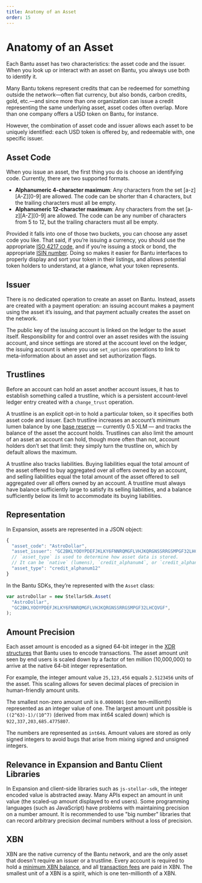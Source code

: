 ```yaml
---
title: Anatomy of an Asset
order: 15
---
```


# Anatomy of an Asset

Each Bantu asset has two characteristics: the asset code and the issuer. When you look up or interact with an asset on Bantu, you always use both to identify it.

Many Bantu tokens represent credits that can be redeemed for something outside the network—often fiat currency, but also bonds, carbon credits, gold, etc.—and since more than one organization can issue a credit representing the same underlying asset, asset codes often overlap. More than one company offers a USD token on Bantu, for instance.

However, the combination of asset code and issuer allows each asset to be uniquely identified: each USD token is offered by, and redeemable with, one specific issuer.

## Asset Code

When you issue an asset, the first thing you do is choose an identifying code. Currently, there are two supported formats.

* **Alphanumeric 4-character maximum**: Any characters from the set \[a-z\]\[A-Z\]\[0-9\] are allowed. The code can be shorter than 4 characters, but the trailing characters must all be empty.
* **Alphanumeric 12-character maximum**: Any characters from the set \[a-z\]\[A-Z\]\[0-9\] are allowed. The code can be any number of characters from 5 to 12, but the trailing characters must all be empty.

Provided it falls into one of those two buckets, you can choose any asset code you like. That said, if you’re issuing a currency, you should use the appropriate [ISO 4217 code](https://en.wikipedia.org/wiki/ISO_4217), and if you’re issuing a stock or bond, the appropriate [ISIN number](https://en.wikipedia.org/wiki/International_Securities_Identification_Number). Doing so makes it easier for Bantu interfaces to properly display and sort your token in their listings, and allows potential token holders to understand, at a glance, what your token represents.

## Issuer

There is no dedicated operation to create an asset on Bantu. Instead, assets are created with a payment operation: an issuing account makes a payment using the asset it’s issuing, and that payment actually creates the asset on the network.

The public key of the issuing account is linked on the ledger to the asset itself. Responsibility for and control over an asset resides with the issuing account, and since settings are stored at the account level on the ledger, the issuing account is where you use `set_options` operations to link to meta-information about an asset and set authorization flags.

## Trustlines

Before an account can hold an asset another account issues, it has to establish something called a trustline, which is a persistent account-level ledger entry created with a `change_trust` operation.

A trustline is an explicit opt-in to hold a particular token, so it specifies both asset code and issuer. Each trustline increases an account’s minimum lumen balance by one [base reserve](../glossary/minimum-balance.md) — currently 0.5 XLM — and tracks the balance of the asset the account holds. Trustlines can also limit the amount of an asset an account can hold, though more often than not, account holders don’t set that limit: they simply turn the trustline on, which by default allows the maximum.

A trustline also tracks liabilities. Buying liabilities equal the total amount of the asset offered to buy aggregated over all offers owned by an account, and selling liabilities equal the total amount of the asset offered to sell aggregated over all offers owned by an account. A trustline must always have balance sufficiently large to satisfy its selling liabilities, and a balance sufficiently below its limit to accommodate its buying liabilities.

## Representation

In Expansion, assets are represented in a JSON object:

```javascript
{
  "asset_code": "AstroDollar",
  "asset_issuer": "GC2BKLYOOYPDEFJKLKY6FNNRQMGFLVHJKQRGNSSRRGSMPGF32LHCQVGF",
  // `asset_type` is used to determine how asset data is stored.
  // It can be `native` (lumens), `credit_alphanum4`, or `credit_alphanum12`.
  "asset_type": "credit_alphanum12"
}
```

In the Bantu SDKs, they’re represented with the `Asset` class:

```javascript
var astroDollar = new StellarSdk.Asset(
  "AstroDollar",
  "GC2BKLYOOYPDEFJKLKY6FNNRQMGFLVHJKQRGNSSRRGSMPGF32LHCQVGF",
);
```

## Amount Precision

Each asset amount is encoded as a signed 64-bit integer in the [XDR structures](../glossary/xdr.md) that Bantu uses to encode transactions. The asset amount unit seen by end users is scaled down by a factor of ten million \(10,000,000\) to arrive at the native 64-bit integer representation.

For example, the integer amount value `25,123,456` equals `2.5123456` units of the asset. This scaling allows for seven decimal places of precision in human-friendly amount units.

The smallest non-zero amount unit is `0.0000001` \(one ten-millionth\) represented as an integer value of one. The largest amount unit possible is `((2^63)-1)/(10^7)` \(derived from max int64 scaled down\) which is `922,337,203,685.4775807`.

The numbers are represented as `int64`s. Amount values are stored as only signed integers to avoid bugs that arise from mixing signed and unsigned integers.

## Relevance in Expansion and Bantu Client Libraries

In Expansion and client-side libraries such as `js-stellar-sdk`, the integer encoded value is abstracted away. Many APIs expect an amount in unit value \(the scaled-up amount displayed to end users\). Some programming languages \(such as JavaScript\) have problems with maintaining precision on a number amount. It is recommended to use "big number" libraries that can record arbitrary precision decimal numbers without a loss of precision.

## XBN

XBN are the native currency of the Bantu network, and are the only asset that doesn't require an issuer or a trustline. Every account is required to hold a [minimum XBN balance](../glossary/minimum-balance.md), and all [transaction fees](../glossary/fees.md) are paid in XBN. The smallest unit of a XBN is a spirit, which is one ten-millionth of a XBN. 

